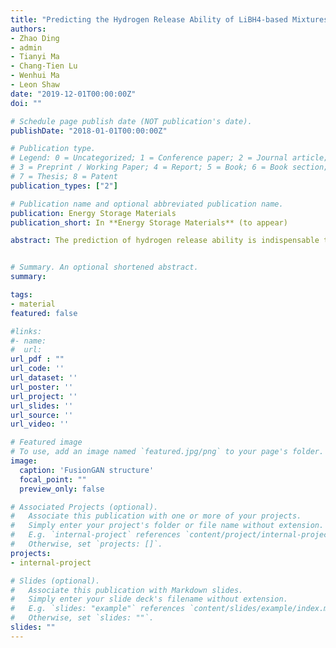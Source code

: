 ```yaml
---
title: "Predicting the Hydrogen Release Ability of LiBH4-based Mixtures by Ensemble Machine Learning"
authors:
- Zhao Ding
- admin
- Tianyi Ma
- Chang-Tien Lu
- Wenhui Ma
- Leon Shaw
date: "2019-12-01T00:00:00Z"
doi: ""

# Schedule page publish date (NOT publication's date).
publishDate: "2018-01-01T00:00:00Z"

# Publication type.
# Legend: 0 = Uncategorized; 1 = Conference paper; 2 = Journal article;
# 3 = Preprint / Working Paper; 4 = Report; 5 = Book; 6 = Book section;
# 7 = Thesis; 8 = Patent
publication_types: ["2"]

# Publication name and optional abbreviated publication name.
publication: Energy Storage Materials
publication_short: In **Energy Storage Materials** (to appear)

abstract: The prediction of hydrogen release ability is indispensable to evaluating hydrogen storage performance of LiBH 4 -based mixtures before experimentation. In order to achieve this goal, ensemble machine learning is employed to automatically infer the relationship between factors (i.e., sample preparation, mixing conditions and operational variables) and target (H 2 release amount), providing exceptional insight into hydrogen release ability. Specifically, the importance ranking of major variables for the hydrogen release of LiBH 4 has been proposed for the first time based on the constructed uni-component catalysts database. We train our developed EoE model on 2,071 uni-component catalysts data, and attempt to predict the hydrogen release amounts of LiBH 4 doping with the unseen bi-component catalysts. The appealing results demonstrate the effectiveness and robustness of EoE. The procedure established in this study presents a novel approach for accelerating the research and development of hydrogen storage materials over various catalysts.


# Summary. An optional shortened abstract.
summary:

tags:
- material
featured: false

#links:
#- name:
#  url:  
url_pdf : ""
url_code: ''
url_dataset: ''
url_poster: ''
url_project: ''
url_slides: ''
url_source: ''
url_video: ''

# Featured image
# To use, add an image named `featured.jpg/png` to your page's folder.
image:
  caption: 'FusionGAN structure'
  focal_point: ""
  preview_only: false

# Associated Projects (optional).
#   Associate this publication with one or more of your projects.
#   Simply enter your project's folder or file name without extension.
#   E.g. `internal-project` references `content/project/internal-project/index.md`.
#   Otherwise, set `projects: []`.
projects:
- internal-project

# Slides (optional).
#   Associate this publication with Markdown slides.
#   Simply enter your slide deck's filename without extension.
#   E.g. `slides: "example"` references `content/slides/example/index.md`.
#   Otherwise, set `slides: ""`.
slides: ""
---
```

